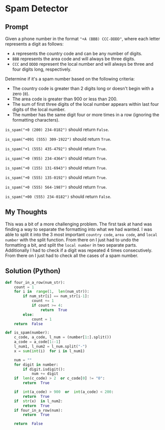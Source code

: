 

# Spam Detector
## Prompt

Given a phone number in the format  `"+A (BBB) CCC-DDDD"`, where each letter represents a digit as follows:

-   `A`  represents the country code and can be any number of digits.
-   `BBB`  represents the area code and will always be three digits.
-   `CCC`  and  `DDDD`  represent the local number and will always be three and four digits long, respectively.

Determine if it's a spam number based on the following criteria:

-   The country code is greater than 2 digits long or doesn't begin with a zero (`0`).
-   The area code is greater than 900 or less than 200.
-   The sum of first three digits of the local number appears within last four digits of the local number.
-   The number has the same digit four or more times in a row (ignoring the formatting characters).

`is_spam("+0 (200) 234-0182")`  should return  `False`.
    
`is_spam("+091 (555) 309-1922")`  should return  `True`.
    
 `is_spam("+1 (555) 435-4792")`  should return  `True`.
    
`is_spam("+0 (955) 234-4364")`  should return  `True`.
    
`is_spam("+0 (155) 131-6943")`  should return  `True`.
    
`is_spam("+0 (555) 135-0192")`  should return  `True`.
    
`is_spam("+0 (555) 564-1987")`  should return  `True`.
    
`is_spam("+00 (555) 234-0182")`  should return  `False`.


## My Thoughts
This was a bit of a more challenging problem. The first task at hand was finding a way to separate the formatting into what we had wanted. I was able to split it into the 3 most important `country code`, `area code`, and `local number` with the split function. From there on I just had to undo the formatting a bit, and split the `local number` in two separate parts. Additionally I had to check if a digit was repeated 4 times consecutively. From there on I just had to check all the cases of a spam number.

## Solution (Python)
```python
def four_in_a_row(num_str):
	count = 1
	for i in  range(1,  len(num_str)):
		if num_str[i] == num_str[i-1]:
			count += 1
			if count >= 4:
				return  True
		else:
			count = 1
	return  False

def is_spam(number):
	c_code, a_code, l_num = (number[1:].split())
	a_code = a_code[1:-1]
	l_num1, l_num2 = l_num.split("-")
	x = sum(int(i)  for i in l_num1)

	num = ""
	for digit in number:
		if digit.isdigit():
			num += digit
	if  len(c_code) > 2  or c_code[0] != "0":
		return  True

	if  int(a_code) > 900  or  int(a_code) < 200:
		return  True
	if  str(x)  in l_num2:
		return  True
	if four_in_a_row(num):
		return  True

	return  False

```
